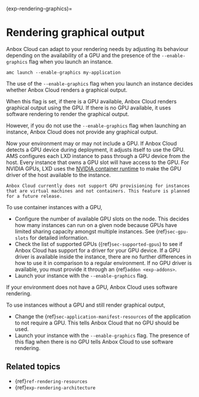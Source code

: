 (exp-rendering-graphics)=
# Rendering graphical output

Anbox Cloud can adapt to your rendering needs by adjusting its behaviour depending on the availability of a GPU and the presence of the `--enable-graphics` flag when you launch an instance.

    amc launch --enable-graphics my-application

The use of the `--enable-graphics` flag when you launch an instance decides whether Anbox Cloud renders a graphical output.

When this flag is set, if there is a GPU available, Anbox Cloud renders graphical output using the GPU. If there is no GPU available, it uses software rendering to render the graphical output.

However, if you do not use the `--enable-graphics` flag when launching an instance, Anbox Cloud does not provide any graphical output.

Now your environment may or may not include a GPU. If Anbox Cloud detects a GPU device during deployment, it adjusts itself to use the GPU. AMS configures each LXD instance to pass through a GPU device from the host. Every instance that owns a GPU slot will have access to the GPU. For NVIDIA GPUs, LXD uses the [NVIDIA container runtime](https://github.com/NVIDIA/nvidia-container-runtime) to make the GPU driver of the host available to the instance.

```{important}
Anbox Cloud currently does not support GPU provisioning for instances that are virtual machines and not containers. This feature is planned for a future release.
```

To use container instances with a GPU,

- Configure the number of available GPU slots on the node. This decides how many instances can run on a given node because GPUs have limited sharing capacity amongst multiple instances. See {ref}`sec-gpu-slots` for detailed information.
- Check the list of supported GPUs ({ref}`sec-supported-gpus`) to see if Anbox Cloud has support for a driver for your GPU device. If a GPU driver is available inside the instance, there are no further differences in how to use it in comparison to a regular environment. If no GPU driver is available, you must provide it through an {ref}`addon <exp-addons>`.
- Launch your instance with the `--enable-graphics` flag.

If your environment does not have a GPU, Anbox Cloud uses software rendering.

To use instances without a GPU and still render graphical output,

- Change the {ref}`sec-application-manifest-resources` of the application to not require a GPU. This tells Anbox Cloud that no GPU should be used.
- Launch your instance with the `--enable-graphics` flag. The presence of this flag when there is no GPU tells Anbox Cloud to use software rendering.

## Related topics

* {ref}`ref-rendering-resources`
* {ref}`exp-rendering-architecture`
